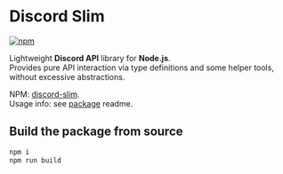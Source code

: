 # Discord Slim
[![npm](https://img.shields.io/npm/v/discord-slim?style=for-the-badge)](https://www.npmjs.com/package/discord-slim)  

Lightweight **Discord API** library for **Node.js**.  
Provides pure API interaction via type definitions and some helper tools, without excessive abstractions.  

NPM: [discord-slim](https://www.npmjs.com/package/discord-slim).  
Usage info: see [package](./package) readme.  

## Build the package from source
```sh
npm i
npm run build
```
